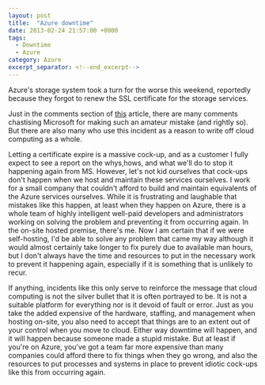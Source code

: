 ```yaml
---
layout: post
title:  "Azure downtime"
date: 2013-02-24 21:57:00 +0000
tags:
  - Downtime
  - Azure
category: Azure
excerpt_separator: <!--end_excerpt-->
---
```


Azure's storage system took a turn for the worse this weekend, reportedly because they forgot to renew the SSL certificate for the storage services.
<!--end_excerpt-->
Just in the comments section of [this](http://www.theregister.co.uk/2013/02/22/azure_problem_that_should_never_happen_ever/) article, there are many comments chastising Microsoft for making such an amateur mistake (and rightly so). But there are also many who use this incident as a reason to write off cloud computing as a whole.

Letting a certificate expire is a massive cock-up, and as a customer I fully expect to see a report on the whys,hows, and what we'll do to stop it happening again from MS. However, let's not kid ourselves that cock-ups don't happen when we host and maintain these services ourselves. I work for a small company that couldn't afford to build and maintain equivalents of the Azure services ourselves. While it is frustrating and laughable that mistakes like this happen, at least when they happen on Azure, there is a whole team of highly intelligent well-paid developers and administrators working on solving the problem and preventing it from occurring again. In the on-site hosted premise, there's me. Now I am certain that if we were self-hosting, I'd be able to solve any problem that came my way although it would almost certainly take longer to fix purely due to available man hours, but I don't always have the time and resources to put in the necessary work to prevent it happening again, especially if it is something that is unlikely to recur.

If anything, incidents like this only serve to reinforce the message that cloud computing is not the silver bullet that it is often portrayed to be. It is not a suitable platform for everything nor is it devoid of fault or error. Just as you take the added expensive of the hardware, staffing, and management when hosting on-site, you also need to accept that things are to an extent out of your control when you move to cloud. Either way downtime will happen, and it will happen because someone made a stupid mistake. But at least if you're on Azure, you've got a team far more expensive than many companies could afford there to fix things when they go wrong, and also the resources to put processes and systems in place to prevent idiotic cock-ups like this from occurring again.

